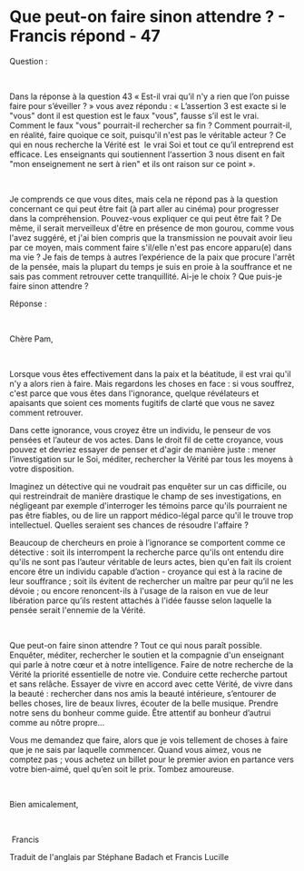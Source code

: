 # Que peut-on faire sinon attendre ? - Francis répond - 47

Question :  

   

Dans la réponse à la question 43 « Est-il vrai qu’il n'y a rien que l’on puisse faire pour s’éveiller ? » vous avez répondu : « L’assertion 3 est exacte si le "vous" dont il est question est le faux "vous", fausse s’il est le vrai. Comment le faux "vous" pourrait-il rechercher sa fin ? Comment pourrait-il, en réalité, faire quoique ce soit, puisqu'il n'est pas le véritable acteur ? Ce qui en nous recherche la Vérité est  le vrai Soi et tout ce qu’il entreprend est efficace. Les enseignants qui soutiennent l‘assertion 3 nous disent en fait "mon enseignement ne sert à rien" et ils ont raison sur ce point ».  

   

Je comprends ce que vous dites, mais cela ne répond pas à la question concernant ce qui peut être fait (à part aller au cinéma) pour progresser dans la compréhension. Pouvez-vous expliquer ce qui peut être fait ? De même, il serait merveilleux d'être en présence de mon gourou, comme vous l'avez suggéré, et j'ai bien compris que la transmission ne pouvait avoir lieu par ce moyen, mais comment faire s'il/elle n'est pas encore apparu(e) dans ma vie ? Je fais de temps à autres l’expérience de la paix que procure l'arrêt de la pensée, mais la plupart du temps je suis en proie à la souffrance et ne sais pas comment retrouver cette tranquillité. Ai-je le choix ? Que puis-je faire sinon attendre ?  

Réponse :  

   

Chère Pam,  

   

Lorsque vous êtes effectivement dans la paix et la béatitude, il est vrai qu'il n'y a alors rien à faire. Mais regardons les choses en face : si vous souffrez, c'est parce que vous êtes dans l'ignorance, quelque révélateurs et apaisants que soient ces moments fugitifs de clarté que vous ne savez comment retrouver.  

Dans cette ignorance, vous croyez être un individu, le penseur de vos pensées et l’auteur de vos actes. Dans le droit fil de cette croyance, vous pouvez et devriez essayer de penser et d'agir de manière juste : mener l’investigation sur le Soi, méditer, rechercher la Vérité par tous les moyens à votre disposition.  

Imaginez un détective qui ne voudrait pas enquêter sur un cas difficile, ou qui restreindrait de manière drastique le champ de ses investigations, en négligeant par exemple d'interroger les témoins parce qu'ils pourraient ne pas être fiables, ou de lire un rapport médico-légal parce qu'il le trouve trop intellectuel. Quelles seraient ses chances de résoudre l'affaire ?  

Beaucoup de chercheurs en proie à l’ignorance se comportent comme ce détective : soit ils interrompent la recherche parce qu'ils ont entendu dire qu'ils ne sont pas l’auteur véritable de leurs actes, bien qu'en fait ils croient encore être un individu capable d’action - croyance qui est à la racine de leur souffrance ; soit ils évitent de rechercher un maître par peur qu’il ne les dévoie ; ou encore renoncent-ils à l'usage de la raison en vue de leur libération parce qu’ils restent attachés à l'idée fausse selon laquelle la pensée serait l'ennemie de la Vérité.  

   

Que peut-on faire sinon attendre ? Tout ce qui nous paraît possible. Enquêter, méditer, rechercher le soutien et la compagnie d'un enseignant qui parle à notre cœur et à notre intelligence. Faire de notre recherche de la Vérité la priorité essentielle de notre vie. Conduire cette recherche partout et sans relâche. Essayer de vivre en accord avec cette Vérité, de vivre dans la beauté : rechercher dans nos amis la beauté intérieure, s’entourer de belles choses, lire de beaux livres, écouter de la belle musique. Prendre notre sens du bonheur comme guide. Être attentif au bonheur d’autrui comme au nôtre propre…  

Vous me demandez que faire, alors que je vois tellement de choses à faire que je ne sais par laquelle commencer. Quand vous aimez, vous ne comptez pas ; vous achetez un billet pour le premier avion en partance vers votre bien-aimé, quel qu’en soit le prix. Tombez amoureuse.  

   

Bien amicalement,  

   

 Francis  

Traduit de l'anglais par Stéphane Badach et Francis Lucille  


